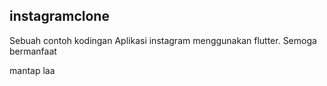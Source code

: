## instagramclone

Sebuah contoh kodingan Aplikasi instagram menggunakan flutter.
Semoga bermanfaat

mantap laa